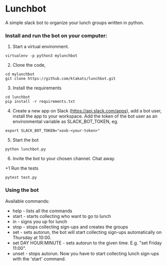 # Lunchbot

A simple slack bot to organize your lunch groups written in python.

### Install and run the bot on your computer:

1. Start a virtual environment.
```
virtualenv -p python3 mylunchbot
```

2. Clone the code,
```
cd mylunchbot
git clone https://github.com/ktakats/lunchbot.git
```

3. Install the requirements
```
cd lunchbot
pip install -r requirements.txt
```

4. Create a new app on Slack (https://api.slack.com/apps), add a bot user, install the app to your workspace. Add the token of the bot user as an environmental variable as SLACK_BOT_TOKEN, eg.
```
export SLACK_BOT_TOKEN="xoxb-<your-token>"
```

5. Start the bot
```
python lunchbot.py
```

6. Invite the bot to your chosen channel. Chat away.

+1 Run the tests
```
pytest test.py
```

### Using the bot

Available commands:

* help - lists all the commands
* start - starts collecting who want to go to lunch
* in - signs you up for lunch
* stop - stops collecting sign-ups and creates the groups
* set - sets autorun, the bot will start collecting sign-ups automatically on Thursday at 10:00.
* set DAY HOUR:MINUTE - sets autorun to the given time. E.g. "set Friday 11:00".
* unset - stops autorun. Now you have to start collecting lunch sign-ups with the 'start' command.
